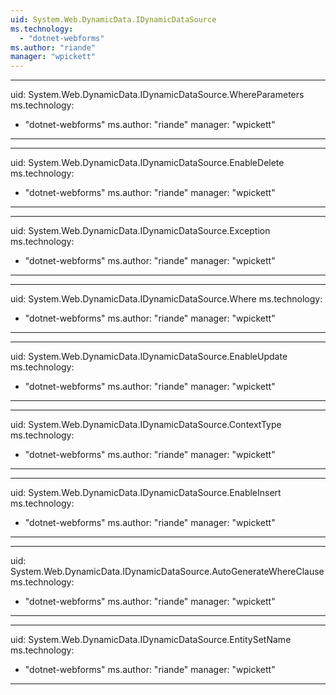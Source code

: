 ```yaml
---
uid: System.Web.DynamicData.IDynamicDataSource
ms.technology: 
  - "dotnet-webforms"
ms.author: "riande"
manager: "wpickett"
---
```


---
uid: System.Web.DynamicData.IDynamicDataSource.WhereParameters
ms.technology: 
  - "dotnet-webforms"
ms.author: "riande"
manager: "wpickett"
---

---
uid: System.Web.DynamicData.IDynamicDataSource.EnableDelete
ms.technology: 
  - "dotnet-webforms"
ms.author: "riande"
manager: "wpickett"
---

---
uid: System.Web.DynamicData.IDynamicDataSource.Exception
ms.technology: 
  - "dotnet-webforms"
ms.author: "riande"
manager: "wpickett"
---

---
uid: System.Web.DynamicData.IDynamicDataSource.Where
ms.technology: 
  - "dotnet-webforms"
ms.author: "riande"
manager: "wpickett"
---

---
uid: System.Web.DynamicData.IDynamicDataSource.EnableUpdate
ms.technology: 
  - "dotnet-webforms"
ms.author: "riande"
manager: "wpickett"
---

---
uid: System.Web.DynamicData.IDynamicDataSource.ContextType
ms.technology: 
  - "dotnet-webforms"
ms.author: "riande"
manager: "wpickett"
---

---
uid: System.Web.DynamicData.IDynamicDataSource.EnableInsert
ms.technology: 
  - "dotnet-webforms"
ms.author: "riande"
manager: "wpickett"
---

---
uid: System.Web.DynamicData.IDynamicDataSource.AutoGenerateWhereClause
ms.technology: 
  - "dotnet-webforms"
ms.author: "riande"
manager: "wpickett"
---

---
uid: System.Web.DynamicData.IDynamicDataSource.EntitySetName
ms.technology: 
  - "dotnet-webforms"
ms.author: "riande"
manager: "wpickett"
---
